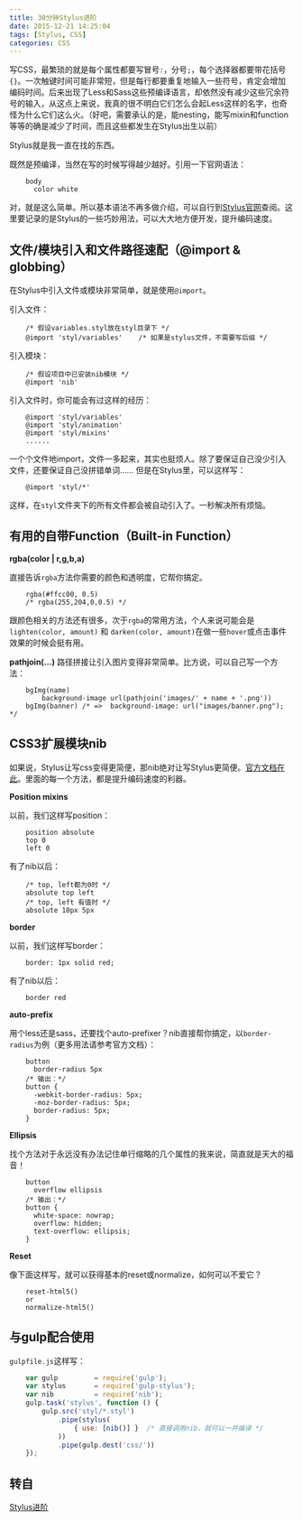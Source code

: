 ```yaml
---
title: 30分钟Stylus进阶
date: 2015-12-21 14:25:04
tags: [Stylus, CSS]
categories: CSS
---
```

写CSS，最繁琐的就是每个属性都要写冒号`:`，分号`;`，每个选择器都要带花括号`{}`。一次触键时间可能非常短，但是每行都要重复地输入一些符号，肯定会增加编码时间。后来出现了Less和Sass这些预编译语言，却依然没有减少这些冗余符号的输入，从这点上来说，我真的很不明白它们怎么会起Less这样的名字，也奇怪为什么它们这么火。（好吧，需要承认的是，能nesting，能写mixin和function等等的确是减少了时间，而且这些都发生在Stylus出生以前）
<!-- more -->

Stylus就是我一直在找的东西。

既然是预编译，当然在写的时候写得越少越好。引用一下官网语法：

```stylus
    body
      color white
```

对，就是这么简单。所以基本语法不再多做介绍，可以自行到[Stylus官网](http://learnboost.github.io/stylus/)查阅。这里要记录的是Stylus的一些巧妙用法，可以大大地方便开发，提升编码速度。

## 文件/模块引入和文件路径速配（@import &amp; globbing）

在Stylus中引入文件或模块非常简单，就是使用`@import`。

引入文件：
```stylus
    /* 假设variables.styl放在styl目录下 */
    @import 'styl/variables'    /* 如果是stylus文件，不需要写后缀 */
```

引入模块：
```stylus
    /* 假设项目中已安装nib模块 */
    @import 'nib'
```

引入文件时，你可能会有过这样的经历：
```stylus
    @import 'styl/variables'
    @import 'styl/animation'
    @import 'styl/mixins'
    ......
```

一个个文件地import，文件一多起来，其实也挺烦人。除了要保证自己没少引入文件，还要保证自己没拼错单词…… 但是在Stylus里，可以这样写：
```stylus
    @import 'styl/*'
```

这样，在`styl`文件夹下的所有文件都会被自动引入了。一秒解决所有烦恼。

## 有用的自带Function（Built-in Function）

**rgba(color | r,g,b,a)**

直接告诉`rgba`方法你需要的颜色和透明度，它帮你搞定。
```stylus
    rgba(#ffcc00, 0.5)
    /* rgba(255,204,0,0.5) */
```
跟颜色相关的方法还有很多，次于`rgba`的常用方法，个人来说可能会是`lighten(color, amount)` 和 `darken(color, amount)`在做一些`hover`或点击事件效果的时候会挺有用。

**pathjoin(…)**
路径拼接让引入图片变得非常简单。比方说，可以自己写一个方法：
```stylus
    bgImg(name)
        background-image url(pathjoin('images/' + name + '.png'))
    bgImg(banner) /* =>  background-image: url("images/banner.png"); */
```

## CSS3扩展模块nib

如果说，Stylus让写css变得更简便，那nib绝对让写Stylus更简便。[官方文档在此](http://tj.github.io/nib/)。里面的每一个方法，都是提升编码速度的利器。

**Position mixins**

以前，我们这样写position：
```stylus
    position absolute
    top 0
    left 0
```

有了nib以后：

```stylus
    /* top, left都为0时 */
    absolute top left
    /* top, left 有值时 */
    absolute 10px 5px
```

**border**

以前，我们这样写border：
```stylus
    border: 1px solid red;
```

有了nib以后：

```stylus
    border red
```

**auto-prefix**

用个less还是sass，还要找个auto-prefixer？nib直接帮你搞定，以`border-radius`为例（更多用法请参考官方文档）：

```stylus
    button
      border-radius 5px
    /* 输出：*/
    button {
      -webkit-border-radius: 5px;
      -moz-border-radius: 5px;
      border-radius: 5px;
    }
```

**Ellipsis**

找个方法对于永远没有办法记住单行缩略的几个属性的我来说，简直就是天大的福音！

```stylus
    button
      overflow ellipsis
    /* 输出：*/
    button {
      white-space: nowrap;
      overflow: hidden;
      text-overflow: ellipsis;
    }
```
**Reset**

像下面这样写，就可以获得基本的reset或normalize，如何可以不爱它？

```stylus
    reset-html5()
    or
    normalize-html5()
```

## 与gulp配合使用

`gulpfile.js`这样写：
```JavaScript
    var gulp         = require('gulp');
    var stylus       = require('gulp-stylus');
    var nib          = require('nib');
    gulp.task('stylus', function () {
        gulp.src('styl/*.styl')
            .pipe(stylus(
                { use: [nib()] }  /* 直接调用nib，就可以一并编译 */
            ))
            .pipe(gulp.dest('css/'))
    });
```

## 转自

[Stylus进阶](https://levblanc.github.io/2015/08/29/advance-stylus-in-30-min/)
